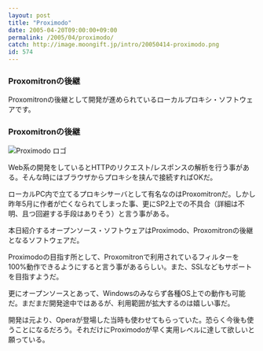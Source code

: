 ```yaml
---
layout: post
title: "Proximodo"
date: 2005-04-20T09:00:00+09:00
permalink: /2005/04/proximodo/
catch: http://image.moongift.jp/intro/20050414-proximodo.png
id: 574
---
```

### Proxomitronの後継
  
Proxomitronの後継として開発が進められているローカルプロキシ・ソフトウェアです。  
<!--more-->  

### Proxomitronの後継
  

![Proximodo ロゴ](http://image.moongift.jp/intro/20050414-proximodo.png "Proximodo ロゴ")

  

Web系の開発をしているとHTTPのリクエスト/レスポンスの解析を行う事がある。そんな時にはブラウザからプロキシを挟んで接続すればOKだ。

  

ローカルPC内で立てるプロキシサーバとして有名なのはProxomitronだ。しかし昨年5月に作者が亡くなられてしまった事、更にSP2上での不具合（詳細は不明、且つ回避する手段はありそう）と言う事がある。

  

本日紹介するオープンソース・ソフトウェアはProximodo、Proxomitronの後継となるソフトウェアだ。

  

Proximodoの目指す所として、Proxomitronで利用されているフィルターを100%動作できるようにすると言う事があるらしい。また、SSLなどもサポートを目指すようだ。

  

更にオープンソースとあって、Windowsのみならず各種OS上での動作も可能だ。まだまだ開発途中ではあるが、利用範囲が拡大するのは嬉しい事だ。

  

開発は元より、Operaが登場した当時も使わせてもらっていた。恐らく今後も使うことになるだろう。それだけにProximodoが早く実用レベルに達して欲しいと願っている。

